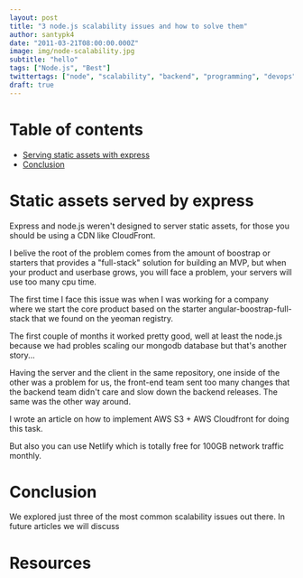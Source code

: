 ```yaml
---
layout: post
title: "3 node.js scalability issues and how to solve them"
author: santypk4
date: "2011-03-21T08:00:00.000Z"
image: img/node-scalability.jpg
subtitle: "hello"
tags: ["Node.js", "Best"]
twittertags: ["node", "scalability", "backend", "programming", "devops", "javascript"]
draft: true
---
```


# Table of contents
 - [Serving static assets with express](#intro)
 - [Conclusion](#conclusion)

# Static assets served by express

  Express and node.js weren't designed to server static assets, for those you should be using a CDN like CloudFront. 

  I belive the root of the problem comes from the amount of boostrap or starters that provides a "full-stack" solution for building an MVP, but when your product and userbase grows, you will face a problem, your servers will use too many cpu time.

  The first time I face this issue was when I was working for a company where we start the core product based on the starter angular-boostrap-full-stack that we found on the yeoman registry.

  The first couple of months it worked pretty good, well at least the node.js because we had probles scaling our mongodb database but that's another story...

  Having the server and the client in the same repository, one inside of the other was a problem for us, the front-end team sent too many changes that the backend team didn't care and slow down the backend releases. The same was the other way around.

  I wrote an article on how to implement AWS S3 + AWS Cloudfront for doing this task.

  But also you can use Netlify which is totally free for 100GB network traffic monthly.

<a name="conclusion"></a>

# Conclusion

  We explored just three of the most common scalability issues out there.
  In future articles we will discuss 


# Resources
